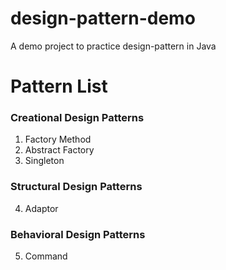 # design-pattern-demo
A demo project to practice design-pattern in Java

# Pattern List
### Creational Design Patterns
1. Factory Method
2. Abstract Factory
3. Singleton

### Structural Design Patterns
4. Adaptor


### Behavioral Design Patterns
5. Command
